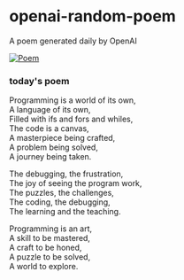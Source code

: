 
# openai-random-poem
 A poem generated daily by OpenAI

[![Poem](https://github.com/fbiego/openai-random-poem/actions/workflows/main.yml/badge.svg)](https://github.com/fbiego/openai-random-poem/actions/workflows/main.yml)

### today's poem  
  
Programming is a world of its own,  
A language of its own,  
Filled with ifs and fors and whiles,  
The code is a canvas,  
A masterpiece being crafted,  
A problem being solved,  
A journey being taken.  
  
The debugging, the frustration,  
The joy of seeing the program work,  
The puzzles, the challenges,  
The coding, the debugging,  
The learning and the teaching.  
  
Programming is an art,  
A skill to be mastered,  
A craft to be honed,  
A puzzle to be solved,  
A world to explore.